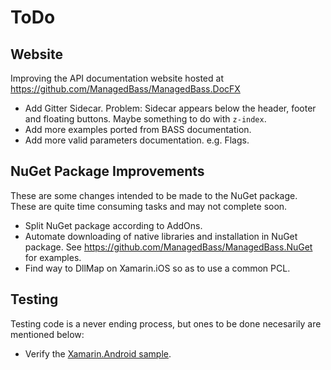 # ToDo

## Website
Improving the API documentation website hosted at https://github.com/ManagedBass/ManagedBass.DocFX

- Add Gitter Sidecar. Problem: Sidecar appears below the header, footer and floating buttons. Maybe something to do with `z-index`.
- Add more examples ported from BASS documentation.
- Add more valid parameters documentation. e.g. Flags.

## NuGet Package Improvements
These are some changes intended to be made to the NuGet package.
These are quite time consuming tasks and may not complete soon.

- Split NuGet package according to AddOns.
- Automate downloading of native libraries and installation in NuGet package.
  See https://github.com/ManagedBass/ManagedBass.NuGet for examples.
- Find way to DllMap on Xamarin.iOS so as to use a common PCL.

## Testing
Testing code is a never ending process, but ones to be done necesarily are mentioned below:

- Verify the [Xamarin.Android sample](https://github.com/ManagedBass/Demo.Xamarin.Android).